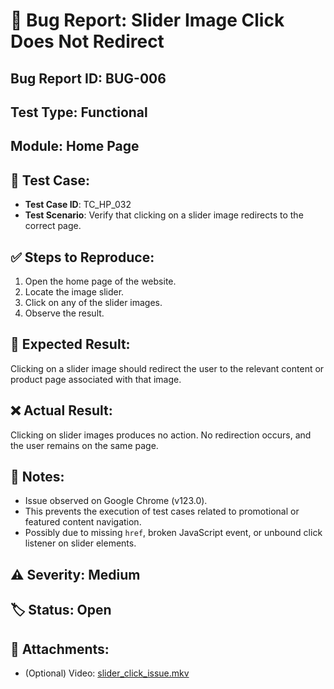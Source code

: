 # 🐞 Bug Report: Slider Image Click Does Not Redirect

## Bug Report ID: BUG-006  
## Test Type: Functional  
## Module: Home Page  

## 🧪 Test Case:
- **Test Case ID**: TC_HP_032  
- **Test Scenario**: Verify that clicking on a slider image redirects to the correct page.

## ✅ Steps to Reproduce:
1. Open the home page of the website.
2. Locate the image slider.
3. Click on any of the slider images.
4. Observe the result.

## 🔄 Expected Result:
Clicking on a slider image should redirect the user to the relevant content or product page associated with that image.

## ❌ Actual Result:
Clicking on slider images produces no action. No redirection occurs, and the user remains on the same page.

## 📝 Notes:
- Issue observed on Google Chrome (v123.0).
- This prevents the execution of test cases related to promotional or featured content navigation.
- Possibly due to missing `href`, broken JavaScript event, or unbound click listener on slider elements.

## ⚠️ Severity: Medium  
## 🏷️ Status: Open  

## 📎 Attachments:
- (Optional) Video: [slider_click_issue.mkv](./attachments/slider_click_issue.mkv)
